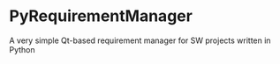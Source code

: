 PyRequirementManager
====================

A very simple Qt-based requirement manager for SW projects written in Python
